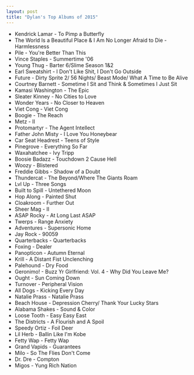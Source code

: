 ```yaml
---
layout: post
title: "Dylan's Top Albums of 2015"
---
```


- Kendrick Lamar - To Pimp a Butterfly
- The World Is a Beautiful Place & I Am No Longer Afraid to Die - Harmlessness
- Pile - You're Better Than This
- Vince Staples - Summertime '06
- Young Thug - Barter 6/Slime Season 1&2
- Earl Sweatshirt - I Don't Like Shit, I Don't Go Outside
- Future - Dirty Sprite 2/ 56 Nights/ Beast Mode/ What A Time to Be Alive
- Courtney Barnett - Sometime I Sit and Think & Sometimes I Just Sit
- Kamasi Washington - The Epic
- Sleater Kinney - No Cities to Love
- Wonder Years - No Closer to Heaven
- Viet Cong - Viet Cong
- Boogie - The Reach
- Metz - II
- Protomartyr -  The Agent Intellect
-	Father John Misty - I Love You Honeybear
-	Car Seat Headrest - Teens of Style
-	Pinegrove - Everything So Far
-	Waxahatchee - Ivy Tripp
-	Boosie Badazz - Touchdown 2 Cause Hell
-	Woozy - Blistered
-	Freddie Gibbs - Shadow of a Doubt
-	Thundercat - The Beyond/Where The Giants Roam
-	Lvl Up - Three Songs
-	Built to Spill - Untethered Moon
-	Hop Along - Painted Shut
-	Cloakroom - Further Out
-	Sheer Mag - II
-	ASAP Rocky - At Long Last ASAP
-	Twerps - Range Anxiety
-	Adventures - Supersonic Home
-	Jay Rock - 90059
-	Quarterbacks - Quarterbacks
-	Foxing - Dealer
-	Panopticon - Autumn Eternal
-	Krill - A Distant Fist Unclenching
-	Palehound - Dry Food
-	Geronimo! - Buzz Yr Girlfriend: Vol. 4 - Why Did You Leave Me?
-	Ought - Sun Coming Down
-	Turnover - Peripheral Vision
-	All Dogs - Kicking Every Day
-	Natalie Prass - Natalie Prass
-	Beach House - Depression Cherry/ Thank Your Lucky Stars
-	Alabama Shakes - Sound & Color
-	Loose Tooth - Easy Easy East
-	The Districts - A Flourish and A Spoil
-	Speedy Ortiz - Foil Deer
-	Lil Herb - Ballin Like I'm Kobe
-	Fetty Wap - Fetty Wap
-	Grand Vapids - Guarantees
-	Milo - So The Flies Don't Come
-	Dr. Dre - Compton
-	Migos - Yung Rich Nation 
